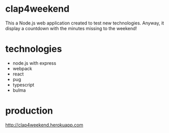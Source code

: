 # clap4weekend
This a Node.js web application created to test new technologies. Anyway, it display a countdown with the minutes missing to the weekend!

# technologies
* node.js with express
* webpack
* react
* pug
* typescript
* bulma

# production
http://clap4weekend.herokuapp.com
